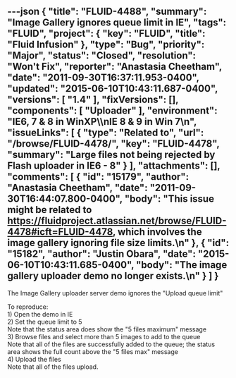 ---json
{
  "title": "FLUID-4488",
  "summary": "Image Gallery ignores queue limit in IE",
  "tags": "FLUID",
  "project": {
    "key": "FLUID",
    "title": "Fluid Infusion"
  },
  "type": "Bug",
  "priority": "Major",
  "status": "Closed",
  "resolution": "Won't Fix",
  "reporter": "Anastasia Cheetham",
  "date": "2011-09-30T16:37:11.953-0400",
  "updated": "2015-06-10T10:43:11.687-0400",
  "versions": [
    "1.4"
  ],
  "fixVersions": [],
  "components": [
    "Uploader"
  ],
  "environment": "IE6, 7 & 8 in WinXP\\\nIE 8 & 9 in Win 7\n",
  "issueLinks": [
    {
      "type": "Related to",
      "url": "/browse/FLUID-4478/",
      "key": "FLUID-4478",
      "summary": "Large files not being rejected by Flash uploader in IE6 - 8"
    }
  ],
  "attachments": [],
  "comments": [
    {
      "id": "15179",
      "author": "Anastasia Cheetham",
      "date": "2011-09-30T16:44:07.800-0400",
      "body": "This issue might be related to <https://fluidproject.atlassian.net/browse/FLUID-4478#icft=FLUID-4478>, which involves the image gallery ignoring file size limits.\n"
    },
    {
      "id": "15182",
      "author": "Justin Obara",
      "date": "2015-06-10T10:43:11.685-0400",
      "body": "The image gallery uploader demo no longer exists.\n"
    }
  ]
}
---
The Image Gallery uploader server demo ignores the "Upload queue limit"

To reproduce:\
1\) Open the demo in IE\
2\) Set the queue limit to 5\
Note that the status area does show the "5 files maximum" message\
3\) Browse files and select more than 5 images to add to the queue\
Note that all of the files are successfully added to the queue; the status area shows the full count above the "5 files max" message\
4\) Upload the files\
Note that all of the files upload.

        